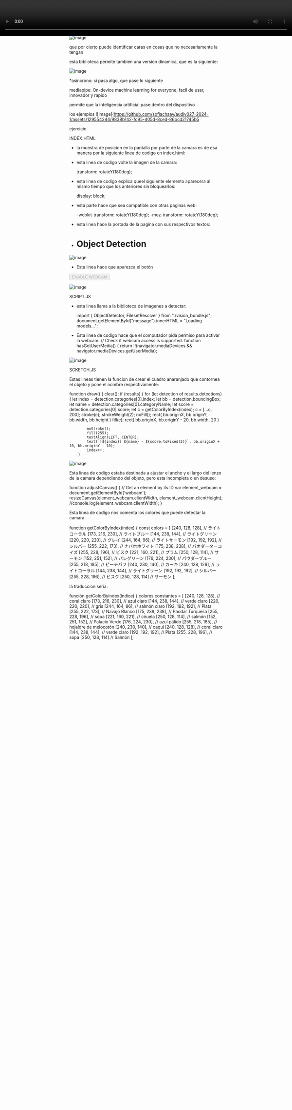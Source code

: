 component.gallery

Designed to be a reference for anyone building component-based user interfaces, The Component Gallery is an up-to-date repository of interface components based on examples from the world of design systems.

CV: computer vision

rama que intenta entrenar al coputador para ver 

como ejemplo de la empreabilidad de esto seria el traje que uso el actor de gollum, personaje que para ser creado necesitaba de sensores en el cuerpo que el computador reconoce para reemplazar

![image](https://github.com/sofiachaav/audiv027-2024-1/assets/129554344/9cfcbd37-8307-4bb7-8b18-f3f10691da17)

CLMTRACKER: Javascript library for precise tracking of facial features via Constrained Local Models

![image](https://github.com/sofiachaav/audiv027-2024-1/assets/129554344/4d80f09d-c24a-4dd8-9914-a09d4e5513b0)

el computador intenta reconocer las dos pupilas de la cara para identificar una cara humana

como ejemplo de la pagina encontramos un buscador de caras:

![image](https://github.com/sofiachaav/audiv027-2024-1/assets/129554344/c2b7b385-2b86-497f-bde7-d109ed4b1046)

que por cierto puede identificar caras en cosas que no necesariamente la tengan 

esta biblioteca permite tambien una version dinamica, que es la siguiente:

![image](https://github.com/sofiachaav/audiv027-2024-1/assets/129554344/07157c43-93b8-4adc-b319-babbfda5e171)

*asincrono: si pasa algo, que pase lo siguiente

mediapipe: On-device machine learning for everyone, facil de usar, innovador y rapido 

permite que la inteligencia artificial pase dentro del dispositivo 

los ejemplos 
![image](https://github.com/sofiachaav/audiv027-2024-1/assets/129554344/9838b142-fc95-405d-8ced-86bcd21745b5


ejercicio

INDEX.HTML 

- la muestra de posicion en la pantalla por parte de la camara es de esa manera por la siguiente linea de codigo en index.html:

  <video id="webcam" style="position:absolute;left:0px;top:0px;width:100%;height:auto;" autoplay playsinline></video>

- esta linea de codigo volte la imagen de la camara:

  transform: rotateY(180deg);

- esta linea de codigo explica queel siguiente elemento aparecera al mismo tiempo que los anteriores sin bloquearlos:

  display: block;

- esta parte hace que sea compatible con otras paginas web:
 
  -webkit-transform: rotateY(180deg);
  -moz-transform: rotateY(180deg); 

- esta linea hace la portada de la pagina con sus respectivos textos:

-   <h1 invisible>Object Detection</h1>
  <p id="message"></p>

![image](https://github.com/sofiachaav/audiv027-2024-1/assets/129554344/4fbcb247-ffa9-442f-9972-48b5f0efdf4f)

- Esta linea hace que aparezca el botón

<button id="webcamButton" disabled>
    ENABLE WEBCAM
  </button>

![image](https://github.com/sofiachaav/audiv027-2024-1/assets/129554344/7d88ec3e-927f-45c3-89fe-a44441ec446f)


SCRIPT.JS

- esta linea llama a la biblioteca de imagenes a detectar:

  import { ObjectDetector, FilesetResolver } from "./vision_bundle.js";
  document.getElementById("message").innerHTML = "Loading models...";

- Esta linea de codigo hace que el computador pida permiso para activar la webcam:
  // Check if webcam access is supported.
function hasGetUserMedia() {
    return !!(navigator.mediaDevices && navigator.mediaDevices.getUserMedia);

![image](https://github.com/sofiachaav/audiv027-2024-1/assets/129554344/6d0c2cf0-3bb7-478a-a539-716d6420438c)

SCKETCH.JS

Estas lineas tienen la funcion de crear el cuadro anaranjado que contornea el objeto y pone el nombre respectivamente:

function draw() {
    clear();
    if (results) {
        for (let detection of results.detections) {
            let index = detection.categories[0].index;
            let bb = detection.boundingBox;
            let name = detection.categories[0].categoryName;
            let score = detection.categories[0].score;
            let c = getColorByIndex(index);
            c = [...c, 200];
            stroke(c);
            strokeWeight(2);
            noFill();
            rect(
                bb.originX, bb.originY,
                bb.width, bb.height
            )
            fill(c);
            rect(
                bb.originX, bb.originY - 20,
                bb.width, 20
            )

            noStroke();
            fill(255);
            textAlign(LEFT, CENTER);
            text(`[${index}] ${name} - ${score.toFixed(2)}`, bb.originX + 10, bb.originY - 10);
            index++;
        }

![image](https://github.com/sofiachaav/audiv027-2024-1/assets/129554344/adbe81ef-ce3b-4612-a697-f5f333db90f6)

Esta linea de codigo estaba destinada a ajustar el ancho y el largo del ienzo de la camara dependiendo del objeto, pero esta incompleta o en desuso:

function adjustCanvas() {
    // Get an element by its ID
    var element_webcam = document.getElementById('webcam');
    resizeCanvas(element_webcam.clientWidth, element_webcam.clientHeight);
    //console.log(element_webcam.clientWidth);
}

Esta linea de codigo nos comenta los colores que puede detectar la camara:

function getColorByIndex(index) {
    const colors = [
        [240, 128, 128], // ライトコーラル
        [173, 216, 230], // ライトブルー
        [144, 238, 144], // ライトグリーン
        [220, 220, 220], // グレイ
        [244, 164, 96],  // ライトサーモン
        [192, 192, 192], // シルバー
        [255, 222, 173], // ナバホホワイト
        [175, 238, 238], // パオダーターコイズ
        [255, 228, 196], // ビスク
        [221, 160, 221], // プラム
        [250, 128, 114], // サーモン
        [152, 251, 152], // パレグリーン
        [176, 224, 230], // パウダーブルー
        [255, 218, 185], // ピーチパフ
        [240, 230, 140], // カーキ
        [240, 128, 128], // ライトコーラル
        [144, 238, 144], // ライトグリーン
        [192, 192, 192], // シルバー
        [255, 228, 196], // ビスク
        [250, 128, 114]  // サーモン
    ];

  la traduccion seria:

  función getColorByIndex(índice) {
    colores constantes = [
        [240, 128, 128], // coral claro
        [173, 216, 230], // azul claro
        [144, 238, 144], // verde claro
        [220, 220, 220], // gris
        [244, 164, 96], // salmón claro
        [192, 192, 192], // Plata
        [255, 222, 173], // Navajo Blanco
        [175, 238, 238], // Paodar Turquesa
        [255, 228, 196], // sopa
        [221, 160, 221], // ciruela
        [250, 128, 114], // salmón
        [152, 251, 152], // Palacio Verde
        [176, 224, 230], // azul pálido
        [255, 218, 185], // hojaldre de melocotón
        [240, 230, 140], // caqui
        [240, 128, 128], // coral claro
        [144, 238, 144], // verde claro
        [192, 192, 192], // Plata
        [255, 228, 196], // sopa
        [250, 128, 114] // Salmón
    ];

    





